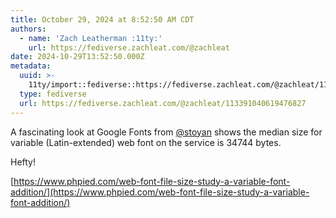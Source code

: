 ```yaml
---
title: October 29, 2024 at 8:52:50 AM CDT
authors:
  - name: 'Zach Leatherman :11ty:'
    url: https://fediverse.zachleat.com/@zachleat
date: 2024-10-29T13:52:50.000Z
metadata:
  uuid: >-
    11ty/import::fediverse::https://fediverse.zachleat.com/@zachleat/113391040619476827
  type: fediverse
  url: https://fediverse.zachleat.com/@zachleat/113391040619476827
---
```

A fascinating look at Google Fonts from [@stoyan](https://indieweb.social/@stoyan) shows the median size for variable (Latin-extended) web font on the service is 34744 bytes.

Hefty!

[https://www.phpied.com/web-font-file-size-study-a-variable-font-addition/](https://www.phpied.com/web-font-file-size-study-a-variable-font-addition/)